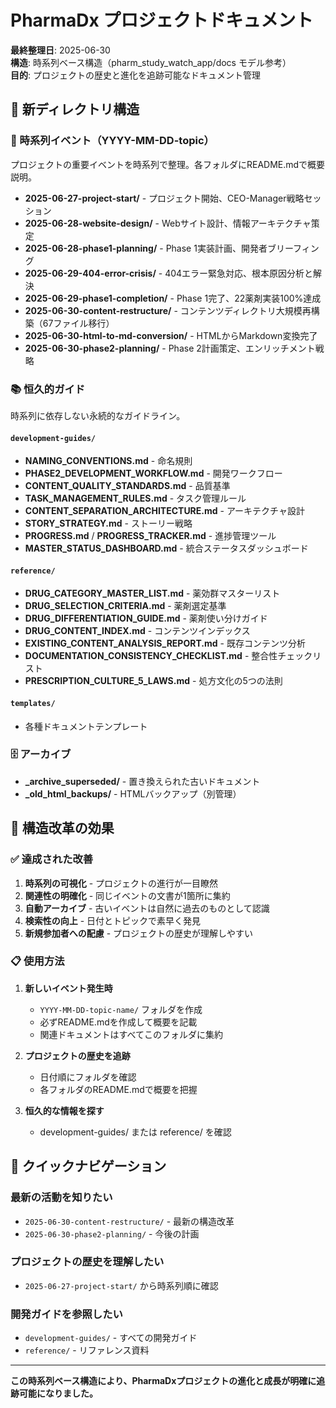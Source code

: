 # PharmaDx プロジェクトドキュメント

**最終整理日**: 2025-06-30  
**構造**: 時系列ベース構造（pharm_study_watch_app/docs モデル参考）  
**目的**: プロジェクトの歴史と進化を追跡可能なドキュメント管理

## 📁 新ディレクトリ構造

### 📅 時系列イベント（YYYY-MM-DD-topic）
プロジェクトの重要イベントを時系列で整理。各フォルダにREADME.mdで概要説明。

- **2025-06-27-project-start/** - プロジェクト開始、CEO-Manager戦略セッション
- **2025-06-28-website-design/** - Webサイト設計、情報アーキテクチャ策定
- **2025-06-28-phase1-planning/** - Phase 1実装計画、開発者ブリーフィング
- **2025-06-29-404-error-crisis/** - 404エラー緊急対応、根本原因分析と解決
- **2025-06-29-phase1-completion/** - Phase 1完了、22薬剤実装100%達成
- **2025-06-30-content-restructure/** - コンテンツディレクトリ大規模再構築（67ファイル移行）
- **2025-06-30-html-to-md-conversion/** - HTMLからMarkdown変換完了
- **2025-06-30-phase2-planning/** - Phase 2計画策定、エンリッチメント戦略

### 📚 恒久的ガイド
時系列に依存しない永続的なガイドライン。

#### `development-guides/`
- **NAMING_CONVENTIONS.md** - 命名規則
- **PHASE2_DEVELOPMENT_WORKFLOW.md** - 開発ワークフロー
- **CONTENT_QUALITY_STANDARDS.md** - 品質基準
- **TASK_MANAGEMENT_RULES.md** - タスク管理ルール
- **CONTENT_SEPARATION_ARCHITECTURE.md** - アーキテクチャ設計
- **STORY_STRATEGY.md** - ストーリー戦略
- **PROGRESS.md** / **PROGRESS_TRACKER.md** - 進捗管理ツール
- **MASTER_STATUS_DASHBOARD.md** - 統合ステータスダッシュボード

#### `reference/`
- **DRUG_CATEGORY_MASTER_LIST.md** - 薬効群マスターリスト
- **DRUG_SELECTION_CRITERIA.md** - 薬剤選定基準
- **DRUG_DIFFERENTIATION_GUIDE.md** - 薬剤使い分けガイド
- **DRUG_CONTENT_INDEX.md** - コンテンツインデックス
- **EXISTING_CONTENT_ANALYSIS_REPORT.md** - 既存コンテンツ分析
- **DOCUMENTATION_CONSISTENCY_CHECKLIST.md** - 整合性チェックリスト
- **PRESCRIPTION_CULTURE_5_LAWS.md** - 処方文化の5つの法則

#### `templates/`
- 各種ドキュメントテンプレート

### 🗄️ アーカイブ
- **_archive_superseded/** - 置き換えられた古いドキュメント
- **_old_html_backups/** - HTMLバックアップ（別管理）

## 🎯 構造改革の効果

### ✅ 達成された改善
1. **時系列の可視化** - プロジェクトの進行が一目瞭然
2. **関連性の明確化** - 同じイベントの文書が1箇所に集約
3. **自動アーカイブ** - 古いイベントは自然に過去のものとして認識
4. **検索性の向上** - 日付とトピックで素早く発見
5. **新規参加者への配慮** - プロジェクトの歴史が理解しやすい

### 📋 使用方法
1. **新しいイベント発生時**
   - `YYYY-MM-DD-topic-name/` フォルダを作成
   - 必ずREADME.mdを作成して概要を記載
   - 関連ドキュメントはすべてこのフォルダに集約

2. **プロジェクトの歴史を追跡**
   - 日付順にフォルダを確認
   - 各フォルダのREADME.mdで概要を把握

3. **恒久的な情報を探す**
   - development-guides/ または reference/ を確認

## 🔗 クイックナビゲーション

### 最新の活動を知りたい
- `2025-06-30-content-restructure/` - 最新の構造改革
- `2025-06-30-phase2-planning/` - 今後の計画

### プロジェクトの歴史を理解したい
- `2025-06-27-project-start/` から時系列順に確認

### 開発ガイドを参照したい
- `development-guides/` - すべての開発ガイド
- `reference/` - リファレンス資料

---

**この時系列ベース構造により、PharmaDxプロジェクトの進化と成長が明確に追跡可能になりました。**